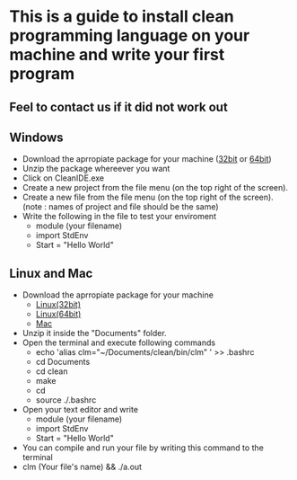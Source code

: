 # This is a guide to install clean programming language on your machine and write your first program

## Feel to contact us if it did not work out

## Windows
- Download the aprropiate package for your machine ([32bit](https://ftp.cs.ru.nl/Clean/Clean30/windows/Clean_3.0_32.zip) or [64bit](https://ftp.cs.ru.nl/Clean/Clean30/windows/Clean_3.0_64.zip))
- Unzip the package whereever you want
- Click on CleanIDE.exe
- Create a new project from the file menu (on the top right of the screen).
- Create a new file from the file menu (on the top right of the screen). (note : names of project and file should be the same)
- Write the following in the file to test your enviroment
  - module (your filename)
  - import StdEnv
   - Start = "Hello World"
## Linux and Mac
- Download the aprropiate package for your machine
  - [Linux(32bit)](https://ftp.cs.ru.nl/Clean/Clean30/linux/clean3.0_32.tar.gz)
  - [Linux(64bit)](https://ftp.cs.ru.nl/Clean/Clean30/linux/clean3.0_64.tar.gz)
  - [Mac](https://ftp.cs.ru.nl/Clean/Clean30/macosx/clean3.0.zip)
- Unzip it inside the "Documents" folder.
- Open the terminal and execute following commands
  - echo 'alias clm="~/Documents/clean/bin/clm" ' >> .bashrc
  - cd Documents
  - cd clean
  - make
  - cd
  - source ./.bashrc
 - Open your text editor and write
    - module (your filename)
    - import StdEnv
    - Start = "Hello World"
 - You can compile and run your file by writing this command to the terminal
  - clm (Your file's name) && ./a.out

